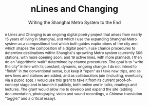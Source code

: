 ---
pid: nlines
done: true
title: nLines and Changing
subtitle: Writing the Shanghai Metro System to the End
category: DH Seed Grant Recipient
tags:
- urban-humanities
- exhibition
cohort_year: '2022'
abstract: 'n Lines and Changing is an ongoing digital poetry project that arises from
  nearly 15 years of living in Shanghai, and which I use the expanding Shanghai Metro
  system as a compositional tool which both guides explorations of the city and which
  shapes the composition of a digital poem. I use chance procedures to determine destinations
  within Shanghai''s sprawling Metro system (currently 506 stations, with more opening
  soon, and 19 active lines, with more planned). I then do an "algorithmic walk" determined
  by chance procedures. The goal is to "write the city" in line with its constant,
  dynamic, ongoing change. I do not intend to "finish" in the conventional sense,
  but keep it "open" as I take new trips, and as new lines and stations are added,
  and as collaborators join (including, eventually, via a public app). I would use
  this grant to take it from its current proof-of-concept stage and to launch it publicly,
  both online and in talks, readings and lectures. The grant would allow me to develop
  and expand the site (adding documentation, photography, video and sound recordings,
  a Chinese translation "toggle," and a critical essay). '
pis:
- perry
order: '040'
layout: project
---